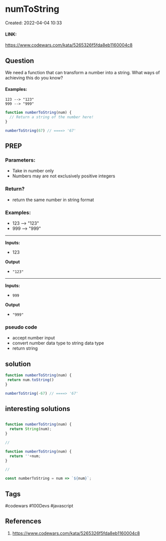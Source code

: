 # numToString
Created: 2022-04-04 10:33

#### LINK:
https://www.codewars.com/kata/5265326f5fda8eb1160004c8

## Question
We need a function that can transform a number into a string.
What ways of achieving this do you know?

#### Examples:
```
123 --> "123"
999 --> "999"
```

```javascript
function numberToString(num) {
  // Return a string of the number here!
}

numberToString(67) // ====> '67'

```


## PREP
### Parameters:
- Take in number only
- Numbers may are not exclusively positive integers

### Return?
- return the same number in string format

### Examples:
-  123 --> "123"
- 999 --> "999"
____________
**Inputs:**
-  123 

**Output**
-   `"123"`
____________
**Inputs:**
-   `999`

**Output**
-   `"999"`

### pseudo code
- accept number input
- convert number data type to string data type
- return string

## solution
```javascript
function numberToString(num) {
 return num.toString()
}

numberToString(-67) // ====> '67'

```

## interesting solutions
```javascript

function numberToString(num) {
  return String(num);
}

// 

function numberToString(num) {
  return ''+num;
}

//

const numberToString = num => `${num}`;

```

## Tags
#codewars #100Devs #javascript 

## References
1. https://www.codewars.com/kata/5265326f5fda8eb1160004c8